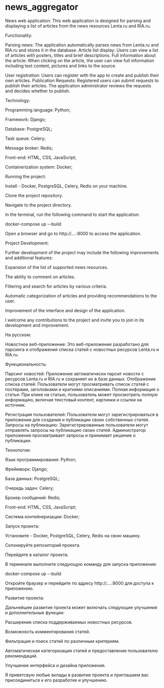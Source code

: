 # news_aggregator

News web application:
This web application is designed for parsing and displaying a list of articles from the news resources Lenta.ru and RIA.ru.



Functionality:

Parsing news: The application automatically parses news from Lenta.ru and RIA.ru and stores it in the database.
Article list display: Users can view a list of articles with posters, titles and brief descriptions.
Full information about the article: When clicking on the article, the user can view full information including text content, pictures and links to the source.

User registration: Users can register with the app to create and publish their own articles.
Publication Requests: Registered users can submit requests to publish their articles. The application administrator reviews the requests and decides whether to publish.



Technology:

Programming language: Python;

Framework: Django;

Database: PostgreSQL;

Task queue: Celery;

Message broker: Redis;

Front-end: HTML, CSS, JavaScript;

Containerization system: Docker;



Running the project:

Install - Docker, PostgreSQL, Celery, Redis on your machine.

Clone the project repository.

Navigate to the project directory.

In the terminal, run the following command to start the application:

docker-compose up --build

Open a browser and go to http://....:8000 to access the application.




Project Development:

Further development of the project may include the following improvements and additional features:

Expansion of the list of supported news resources.

The ability to comment on articles.

Filtering and search for articles by various criteria.

Automatic categorization of articles and providing recommendations to the user.

Improvement of the interface and design of the application.

I welcome any contributions to the project and invite you to join in its development and improvement.



На русском:


Новостное веб-приложение:
Это веб-приложение разработано для парсинга и отображения списка статей с новостных ресурсов Lenta.ru и RIA.ru.



Функциональность:

Парсинг новостей: Приложение автоматически парсит новости с ресурсов Lenta.ru и RIA.ru и сохраняет их в базе данных.
Отображение списка статей: Пользователи могут просматривать список статей с постерами, заголовками и краткими описаниями.
Полная информация о статье: При клике на статью, пользователь может просмотреть полную информацию, включая текстовый контент, картинки и ссылки на источник.

Регистрация пользователей: Пользователи могут зарегистрироваться в приложении для создания и публикации своих собственных статей.
Запросы на публикацию: Зарегистрированные пользователи могут отправлять запросы на публикацию своих статей. Администратор приложения просматривает запросы и принимает решение о публикации.



Технологии:

Язык программирования: Python;

Фреймворк: Django;

База данных: PostgreSQL;

Очередь задач: Celery;

Брокер сообщений: Redis;

Front-end: HTML, CSS, JavaScript;

Система контейнеризации: Docker;



Запуск проекта:

Установите - Docker, PostgreSQL, Celery, Redis на свою машину.

Склонируйте репозиторий проекта.

Перейдите в каталог проекта.

В терминале выполните следующую команду для запуска приложения:

docker-compose up --build

Откройте браузер и перейдите по адресу http://....:8000 для доступа к приложению.



Развитие проекта:

Дальнейшее развитие проекта может включать следующие улучшения и дополнительные функции:

Расширение списка поддерживаемых новостных ресурсов.

Возможность комментирования статей.

Фильтрация и поиск статей по различным критериям.

Автоматическая категоризация статей и предоставление пользователю рекомендаций.

Улучшение интерфейса и дизайна приложения.

Я приветсвую любые вклады в развитие проекта и приглашаем вас присоединиться к его разработке и улучшению.
